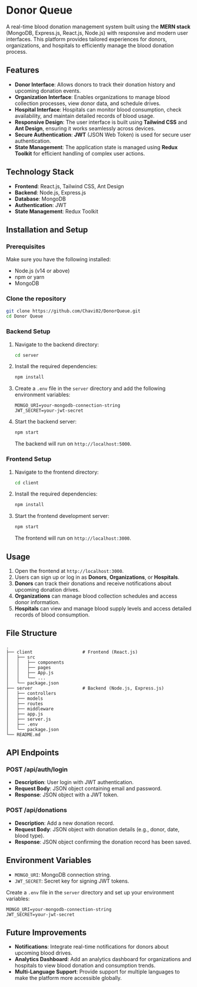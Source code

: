 # **Donor Queue**

A real-time blood donation management system built using the **MERN stack** (MongoDB, Express.js, React.js, Node.js) with responsive and modern user interfaces. This platform provides tailored experiences for donors, organizations, and hospitals to efficiently manage the blood donation process.

## **Features**

- **Donor Interface**: Allows donors to track their donation history and upcoming donation events.
- **Organization Interface**: Enables organizations to manage blood collection processes, view donor data, and schedule drives.
- **Hospital Interface**: Hospitals can monitor blood consumption, check availability, and maintain detailed records of blood usage.
- **Responsive Design**: The user interface is built using **Tailwind CSS** and **Ant Design**, ensuring it works seamlessly across devices.
- **Secure Authentication**: **JWT** (JSON Web Token) is used for secure user authentication.
- **State Management**: The application state is managed using **Redux Toolkit** for efficient handling of complex user actions.

## **Technology Stack**

- **Frontend**: React.js, Tailwind CSS, Ant Design
- **Backend**: Node.js, Express.js
- **Database**: MongoDB
- **Authentication**: JWT
- **State Management**: Redux Toolkit

## **Installation and Setup**

### **Prerequisites**

Make sure you have the following installed:

- Node.js (v14 or above)
- npm or yarn
- MongoDB

### **Clone the repository**

```bash
git clone https://github.com/Chavi02/DonorQueue.git
cd Donor Queue
```

### **Backend Setup**

1. Navigate to the backend directory:

   ```bash
   cd server
   ```

2. Install the required dependencies:

   ```bash
   npm install
   ```

3. Create a `.env` file in the `server` directory and add the following environment variables:

   ```plaintext
   MONGO_URI=your-mongodb-connection-string
   JWT_SECRET=your-jwt-secret
   ```

4. Start the backend server:

   ```bash
   npm start
   ```

   The backend will run on `http://localhost:5000`.

### **Frontend Setup**

1. Navigate to the frontend directory:

   ```bash
   cd client
   ```

2. Install the required dependencies:

   ```bash
   npm install
   ```

3. Start the frontend development server:

   ```bash
   npm start
   ```

   The frontend will run on `http://localhost:3000`.

## **Usage**

1. Open the frontend at `http://localhost:3000`.
2. Users can sign up or log in as **Donors**, **Organizations**, or **Hospitals**.
3. **Donors** can track their donations and receive notifications about upcoming donation drives.
4. **Organizations** can manage blood collection schedules and access donor information.
5. **Hospitals** can view and manage blood supply levels and access detailed records of blood consumption.

## **File Structure**

```plaintext
.
├── client                   # Frontend (React.js)
│   ├── src
│   │   ├── components
│   │   ├── pages
│   │   ├── App.js
│   │   └── ...
│   └── package.json
├── server                   # Backend (Node.js, Express.js)
│   ├── controllers
│   ├── models
│   ├── routes
│   ├── middleware
│   ├── app.js
│   ├── server.js
│   ├── .env
│   └── package.json
└── README.md
```

## **API Endpoints**

### **POST /api/auth/login**

- **Description**: User login with JWT authentication.
- **Request Body**: JSON object containing email and password.
- **Response**: JSON object with a JWT token.

### **POST /api/donations**

- **Description**: Add a new donation record.
- **Request Body**: JSON object with donation details (e.g., donor, date, blood type).
- **Response**: JSON object confirming the donation record has been saved.

## **Environment Variables**

- `MONGO_URI`: MongoDB connection string.
- `JWT_SECRET`: Secret key for signing JWT tokens.

Create a `.env` file in the `server` directory and set up your environment variables:

```plaintext
MONGO_URI=your-mongodb-connection-string
JWT_SECRET=your-jwt-secret
```

## **Future Improvements**

- **Notifications**: Integrate real-time notifications for donors about upcoming blood drives.
- **Analytics Dashboard**: Add an analytics dashboard for organizations and hospitals to view blood donation and consumption trends.
- **Multi-Language Support**: Provide support for multiple languages to make the platform more accessible globally.
